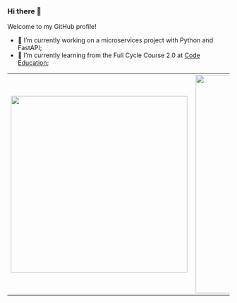 ### Hi there 👋
Welcome to my GitHub profile!

- 🔭 I’m currently working on a microservices project with Python and FastAPI;
- 🌱 I’m currently learning from the Full Cycle Course 2.0 at [Code Education](https://portal.code.education/);

<center>
  <table>
    <tr>
        <td><img width="400px" align="left" src="https://github-readme-stats.vercel.app/api/top-langs/?username=JuniorGunner&hide=html,TeX,Jupyter Notebook&layout=compact&theme=merko" /></td>
        <td><img width="495px" align="left" src="https://github-readme-stats.vercel.app/api?username=JuniorGunner&theme=merko"/></td>
    </tr>
  </table>
</center>

<!--
**JuniorGunner/JuniorGunner** is a ✨ _special_ ✨ repository because its `README.md` (this file) appears on your GitHub profile.

Here are some ideas to get you started:

- 🔭 I’m currently working on ...
- 🌱 I’m currently learning ...
- 👯 I’m looking to collaborate on ...
- 🤔 I’m looking for help with ...
- 💬 Ask me about ...
- 📫 How to reach me: ...
- 😄 Pronouns: ...
- ⚡ Fun fact: ...
-->
